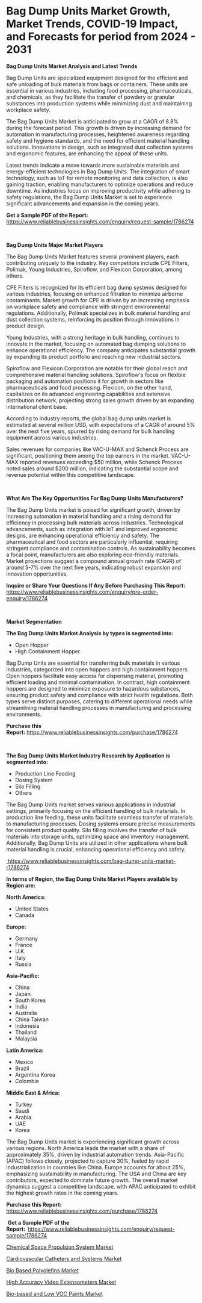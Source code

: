 <p><h1>Bag Dump Units Market Growth, Market Trends, COVID-19 Impact, and Forecasts for period from 2024 - 2031</h1></p><p><strong>Bag Dump Units Market Analysis and Latest Trends</strong></p>
<p><p>Bag Dump Units are specialized equipment designed for the efficient and safe unloading of bulk materials from bags or containers. These units are essential in various industries, including food processing, pharmaceuticals, and chemicals, as they facilitate the transfer of powdery or granular substances into production systems while minimizing dust and maintaining workplace safety.</p><p>The Bag Dump Units Market is anticipated to grow at a CAGR of 8.8% during the forecast period. This growth is driven by increasing demand for automation in manufacturing processes, heightened awareness regarding safety and hygiene standards, and the need for efficient material handling solutions. Innovations in design, such as integrated dust collection systems and ergonomic features, are enhancing the appeal of these units.</p><p>Latest trends indicate a move towards more sustainable materials and energy-efficient technologies in Bag Dump Units. The integration of smart technology, such as IoT for remote monitoring and data collection, is also gaining traction, enabling manufacturers to optimize operations and reduce downtime. As industries focus on improving productivity while adhering to safety regulations, the Bag Dump Units Market is set to experience significant advancements and expansion in the coming years.</p></p>
<p><strong>Get a Sample PDF of the Report:&nbsp;</strong> <a href="https://www.reliablebusinessinsights.com/enquiry/request-sample/1786274?utm_campaign=60&utm_medium=2&utm_source=Github&utm_content=ia&utm_term=13102024&utm_id=bag-dump-units">https://www.reliablebusinessinsights.com/enquiry/request-sample/1786274</a></p>
<p>&nbsp;</p>
<p><strong>Bag Dump Units Major Market Players</strong></p>
<p><p>The Bag Dump Units Market features several prominent players, each contributing uniquely to the industry. Key competitors include CPE Filters, Polimak, Young Industries, Spiroflow, and Flexicon Corporation, among others. </p><p>CPE Filters is recognized for its efficient bag dump systems designed for various industries, focusing on enhanced filtration to minimize airborne contaminants. Market growth for CPE is driven by an increasing emphasis on workplace safety and compliance with stringent environmental regulations. Additionally, Polimak specializes in bulk material handling and dust collection systems, reinforcing its position through innovations in product design.</p><p>Young Industries, with a strong heritage in bulk handling, continues to innovate in the market, focusing on automated bag dumping solutions to enhance operational efficiency. The company anticipates substantial growth by expanding its product portfolio and reaching new industrial sectors.</p><p>Spiroflow and Flexicon Corporation are notable for their global reach and comprehensive material handling solutions. Spiroflow's focus on flexible packaging and automation positions it for growth in sectors like pharmaceuticals and food processing. Flexicon, on the other hand, capitalizes on its advanced engineering capabilities and extensive distribution network, projecting strong sales growth driven by an expanding international client base.</p><p>According to industry reports, the global bag dump units market is estimated at several million USD, with expectations of a CAGR of around 5% over the next five years, spurred by rising demand for bulk handling equipment across various industries.</p><p>Sales revenues for companies like VAC-U-MAX and Schenck Process are significant, positioning them among the top earners in the market. VAC-U-MAX reported revenues exceeding $50 million, while Schenck Process noted sales around $200 million, indicating the substantial scope and revenue potential within this competitive landscape.</p></p>
<p>&nbsp;</p>
<p><strong>What Are The Key Opportunities For Bag Dump Units Manufacturers?</strong></p>
<p><p>The Bag Dump Units market is poised for significant growth, driven by increasing automation in material handling and a rising demand for efficiency in processing bulk materials across industries. Technological advancements, such as integration with IoT and improved ergonomic designs, are enhancing operational efficiency and safety. The pharmaceutical and food sectors are particularly influential, requiring stringent compliance and contamination controls. As sustainability becomes a focal point, manufacturers are also exploring eco-friendly materials. Market projections suggest a compound annual growth rate (CAGR) of around 5-7% over the next five years, indicating robust expansion and innovation opportunities.</p></p>
<p><strong>Inquire or Share Your Questions If Any Before Purchasing This Report:</strong> <a href="https://www.reliablebusinessinsights.com/enquiry/pre-order-enquiry/1786274?utm_campaign=60&utm_medium=2&utm_source=Github&utm_content=ia&utm_term=13102024&utm_id=bag-dump-units">https://www.reliablebusinessinsights.com/enquiry/pre-order-enquiry/1786274</a></p>
<p>&nbsp;</p>
<p><strong>Market Segmentation</strong></p>
<p><strong>The Bag Dump Units Market Analysis by types is segmented into:</strong></p>
<p><ul><li>Open Hopper</li><li>High Containment Hopper</li></ul></p>
<p><p>Bag Dump Units are essential for transferring bulk materials in various industries, categorized into open hoppers and high containment hoppers. Open hoppers facilitate easy access for dispensing material, promoting efficient loading and minimal contamination. In contrast, high containment hoppers are designed to minimize exposure to hazardous substances, ensuring product safety and compliance with strict health regulations. Both types serve distinct purposes, catering to different operational needs while streamlining material handling processes in manufacturing and processing environments.</p></p>
<p><strong>Purchase this Report:&nbsp;</strong><a href="https://www.reliablebusinessinsights.com/purchase/1786274?utm_campaign=60&utm_medium=2&utm_source=Github&utm_content=ia&utm_term=13102024&utm_id=bag-dump-units">https://www.reliablebusinessinsights.com/purchase/1786274</a></p>
<p>&nbsp;</p>
<p><strong>The Bag Dump Units Market Industry Research by Application is segmented into:</strong></p>
<p><ul><li>Production Line Feeding</li><li>Dosing System</li><li>Silo Filling</li><li>Others</li></ul></p>
<p><p>The Bag Dump Units market serves various applications in industrial settings, primarily focusing on the efficient handling of bulk materials. In production line feeding, these units facilitate seamless transfer of materials to manufacturing processes. Dosing systems ensure precise measurements for consistent product quality. Silo filling involves the transfer of bulk materials into storage units, optimizing space and inventory management. Additionally, Bag Dump Units are utilized in other applications where bulk material handling is crucial, enhancing operational efficiency and safety.</p></p>
<p><a href="https://www.reliablebusinessinsights.com/bag-dump-units-market-r1786274?utm_campaign=60&utm_medium=2&utm_source=Github&utm_content=ia&utm_term=13102024&utm_id=bag-dump-units">&nbsp;https://www.reliablebusinessinsights.com/bag-dump-units-market-r1786274</a></p>
<p><strong>In terms of Region, the Bag Dump Units Market Players available by Region are:</strong></p>
<p>
    <p> <strong> North America: </strong>
        <ul>
            <li>United States</li>
            <li>Canada</li>
        </ul>
        </p> 
    <p> <strong> Europe: </strong>
        <ul>
            <li>Germany</li>
            <li>France</li>
            <li>U.K.</li>
            <li>Italy</li>
            <li>Russia</li>
        </ul>
        </p> 
    <p> <strong> Asia-Pacific: </strong>
        <ul>
            <li>China</li>
            <li>Japan</li>
            <li>South Korea</li>
            <li>India</li>
            <li>Australia</li>
            <li>China Taiwan</li>
            <li>Indonesia</li>
            <li>Thailand</li>
            <li>Malaysia</li>
        </ul>
        </p> 
    <p> <strong> Latin America: </strong>
        <ul>
            <li>Mexico</li>
            <li>Brazil</li>
            <li>Argentina Korea</li>
            <li>Colombia</li>
        </ul>
        </p> 
    <p> <strong> Middle East & Africa: </strong>
        <ul>
            <li>Turkey</li>
            <li>Saudi</li>
            <li>Arabia</li>
            <li>UAE</li>
            <li>Korea</li>
        </ul>
    </p>
    </p>
<p><p>The Bag Dump Units market is experiencing significant growth across various regions. North America leads the market with a share of approximately 35%, driven by industrial automation trends. Asia-Pacific (APAC) follows closely, projected to capture 30%, fueled by rapid industrialization in countries like China. Europe accounts for about 25%, emphasizing sustainability in manufacturing. The USA and China are key contributors, expected to dominate future growth. The overall market dynamics suggest a competitive landscape, with APAC anticipated to exhibit the highest growth rates in the coming years.</p></p>
<p><strong>Purchase this Report: </strong><a href="https://www.reliablebusinessinsights.com/purchase/1786274?utm_campaign=60&utm_medium=2&utm_source=Github&utm_content=ia&utm_term=13102024&utm_id=bag-dump-units">https://www.reliablebusinessinsights.com/purchase/1786274</a></p>
<p>&nbsp;<strong>Get a Sample PDF of the Report:&nbsp;&nbsp;</strong><a href="https://www.reliablebusinessinsights.com/enquiry/request-sample/1786274?utm_campaign=60&utm_medium=2&utm_source=Github&utm_content=ia&utm_term=13102024&utm_id=bag-dump-units">https://www.reliablebusinessinsights.com/enquiry/request-sample/1786274</a></p>
<p><strong></strong></p>
<p><p><a href="https://github.com/tenoreduwagley4rt/Market-Research-Report-List-1/blob/main/chemical-space-propulsion-system-market.md?utm_campaign=60&utm_medium=2&utm_source=Github&utm_content=ia&utm_term=13102024&utm_id=bag-dump-units">Chemical Space Propulsion System Market</a></p><p><a href="https://www.linkedin.com/pulse/global-cardiovascular-catheters-systems-market-trends-forecasts-9jcbe?utm_campaign=60&utm_medium=2&utm_source=Github&utm_content=ia&utm_term=13102024&utm_id=bag-dump-units">Cardiovascular Catheters and Systems Market</a></p><p><a href="https://www.linkedin.com/pulse/bio-based-polyolefins-market-research-report-forecast-growth-zqypf?utm_campaign=60&utm_medium=2&utm_source=Github&utm_content=ia&utm_term=13102024&utm_id=bag-dump-units">Bio Based Polyolefins Market</a></p><p><a href="https://github.com/lourdestd6bs/Market-Research-Report-List-1/blob/main/high-accuracy-video-extensometers-market.md?utm_campaign=60&utm_medium=2&utm_source=Github&utm_content=ia&utm_term=13102024&utm_id=bag-dump-units">High Accuracy Video Extensometers Market</a></p><p><a href="https://www.linkedin.com/pulse/bio-based-low-voc-paints-value-chain-analysis-from-raw-materials-5bh6f?utm_campaign=60&utm_medium=2&utm_source=Github&utm_content=ia&utm_term=13102024&utm_id=bag-dump-units">Bio-based and Low VOC Paints Market</a></p></p>